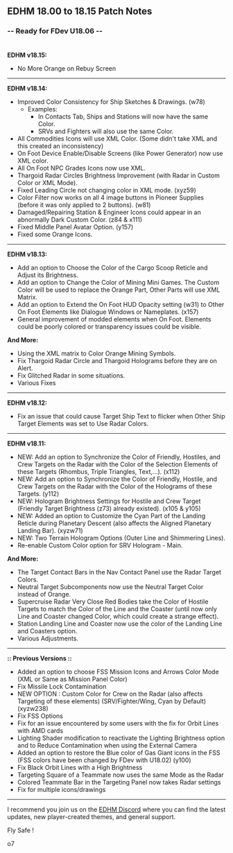 ## EDHM 18.00 to 18.15 Patch Notes

### -- Ready for FDev U18.06 --<br><br>

**EDHM v18.15:**
- No More Orange on Rebuy Screen

-------------------------------------------------------------------------

**EDHM v18.14:**
- Improved Color Consistency for Ship Sketches & Drawings. (w78)
  - Examples:
    - In Contacts Tab, Ships and Stations will now have the same Color.
    - SRVs and Fighters will also use the same Color.
- All Commodities Icons will use XML Color. (Some didn't take XML and this created an inconsistency)
- On Foot Device Enable/Disable Screens (like Power Generator) now use XML color.
- All On Foot NPC Grades Icons now use XML.
- Thargoid Radar Circles Brightness Improvement (with Radar in Custom Color or XML Mode).
- Fixed Leading Circle not changing color in XML mode. (xyz59)
- Color Filter now works on all 4 image buttons in Pioneer Supplies (before it was only applied to 2 buttons). (w81)
- Damaged/Repairing Station & Engineer Icons could appear in an abnormally Dark Custom Color. (z84 & x111)
- Fixed Middle Panel Avatar Option. (y157)
- Fixed some Orange Icons.

-------------------------------------------------------------------------

**EDHM v18.13:**
- Add an option to Choose the Color of the Cargo Scoop Reticle and Adjust its Brightness.
- Add an option to Change the Color of Mining Mini Games. The Custom Color will be used to replace the Orange Part, Other Parts will use XML Matrix.
- Add an option to Extend the On Foot HUD Opacity setting (w31) to Other On Foot Elements like Dialogue Windows or Nameplates. (x157)
- General improvement of modded elements when On Foot. Elements could be poorly colored or transparency issues could be visible.

**And More:**
- Using the XML matrix to Color Orange Mining Symbols.
- Fix Thargoid Radar Circle and Thargoid Holograms before they are on Alert.
- Fix Glitched Radar in some situations.
- Various Fixes

-------------------------------------------------------------------------

**EDHM v18.12:**
- Fix an issue that could cause Target Ship Text to flicker when Other Ship Target Elements was set to Use Radar Colors.

-------------------------------------------------------------------------

**EDHM v18.11:**
- NEW: Add an option to Synchronize the Color of Friendly, Hostiles, and Crew Targets on the Radar with the Color of the Selection Elements of these Targets (Rhombus, Triple Triangles, Text,...). (x112)
- NEW: Add an option to Synchronize the Color of Friendly, Hostile, and Crew Targets on the Radar with the Color of the Holograms of these Targets. (y112)
- NEW: Hologram Brightness Settings for Hostile and Crew Target (Friendly Target Brightness (z73) already existed). (x105 & y105)
- NEW: Added an option to Customize the Cyan Part of the Landing Reticle during Planetary Descent (also affects the Aligned Planetary Landing Bar). (xyzw71)
- NEW: Two Terrain Hologram Options (Outer Line and Shimmering Lines).
- Re-enable Custom Color option for SRV Hologram - Main.

**And More:**
- The Target Contact Bars in the Nav Contact Panel use the Radar Target Colors.
- Neutral Target Subcomponents now use the Neutral Target Color instead of Orange.
- Supercruise Radar Very Close Red Bodies take the Color of Hostile Targets to match the Color of the Line and the Coaster (until now only Line and Coaster changed Color, which could create a strange effect).
- Station Landing Line and Coaster now use the color of the Landing Line and Coasters option.
- Various Adjustments.

-------------------------------------------------------------------------

**:: Previous Versions ::**
- Added an option to choose FSS Mission Icons and Arrows Color Mode (XML or Same as Mission Panel Color)
- Fix Missile Lock Contamination
- NEW OPTION : Custom Color for Crew on the Radar (also affects Targeting of these elements) (SRV/Fighter/Wing, Cyan by Default) (xyzw238)
- Fix FSS Options
- Fix for an issue encountered by some users with the fix for Orbit Lines with AMD cards
- Lighting Shader modification to reactivate the Lighting Brightness option and to Reduce Contamination when using the External Camera
- Added an option to restore the Blue color of Gas Giant icons in the FSS (FSS colors have been changed by FDev with U18.02) (y100)
- Fix Black Orbit Lines with a High Brightness
- Targeting Square of a Teammate now uses the same Mode as the Radar
- Colored Teammate Bar in the Targeting Panel now takes Radar settings
- Fix for multiple icons/drawings

-------------------------------------------------------------------------

I recommend you join us on the [EDHM Discord](https://discord.gg/KTYgJegfYw) where you can find the latest updates, new player-created themes, and general support.

Fly Safe !

o7
